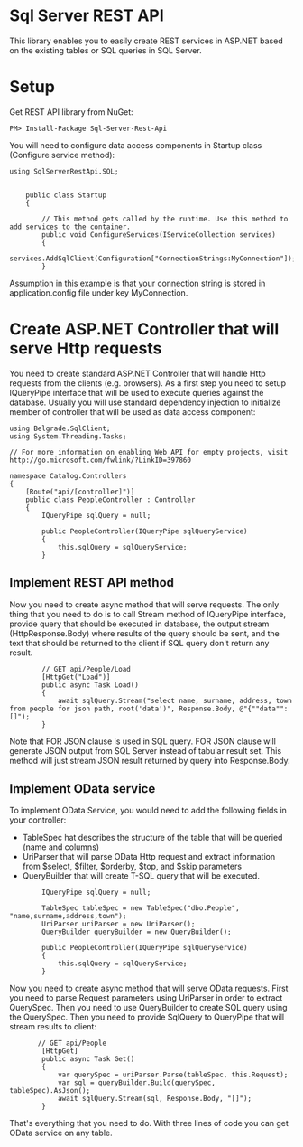 ﻿# Sql Server REST API

This library enables you to easily create REST services in ASP.NET based on the existing tables or SQL queries in SQL Server.

# Setup

Get REST API library from NuGet:
```
PM> Install-Package Sql-Server-Rest-Api
```

You will need to configure data access components in Startup class (Configure service method):

```
using SqlServerRestApi.SQL;


    public class Startup
    {

        // This method gets called by the runtime. Use this method to add services to the container.
        public void ConfigureServices(IServiceCollection services)
        {
            services.AddSqlClient(Configuration["ConnectionStrings:MyConnection"]);
        }

```
Assumption in this example is that your connection string is stored in application.config file under key MyConnection.

# Create ASP.NET Controller that will serve Http requests

You need to create standard ASP.NET Controller that will handle Http requests from the clients (e.g. browsers).
As a first step you need to setup IQueryPipe interface that will be used to execute queries against the database. Usually you will use standard dependency injection to initialize member of controller that will be used as data access component:

```
using Belgrade.SqlClient;
using System.Threading.Tasks;

// For more information on enabling Web API for empty projects, visit http://go.microsoft.com/fwlink/?LinkID=397860

namespace Catalog.Controllers
{
    [Route("api/[controller]")]
    public class PeopleController : Controller
    {
        IQueryPipe sqlQuery = null;

        public PeopleController(IQueryPipe sqlQueryService)
        {
            this.sqlQuery = sqlQueryService;
        }

```

## Implement REST API method

Now you need to create async method that will serve requests. The only thing that you need to do is to call Stream method of IQueryPipe interface, provide query that should be executed in database, the output stream (HttpResponse.Body) where results of the query should be sent, and the text that should be returned to the client if SQL query don't return any result.

```
        // GET api/People/Load
        [HttpGet("Load")]
        public async Task Load()
        {
            await sqlQuery.Stream("select name, surname, address, town from people for json path, root('data')", Response.Body, @"{""data"":[]");
        }
```

Note that FOR JSON clause is used in SQL query. FOR JSON clause will generate JSON output from SQL Server instead of tabular result set. This method will just stream JSON result returned by query into Response.Body.

## Implement OData service

To implement OData Service, you would need to add the following fields in your controller:
 - TableSpec hat describes the structure of the table that will be queried (name and columns)
 - UriParser that will parse OData Http request and extract information from $select, $filter, $orderby, $top, and $skip parameters
 - QueryBuilder that will create T-SQL query that will be executed. 

```
        IQueryPipe sqlQuery = null;
        
        TableSpec tableSpec = new TableSpec("dbo.People", "name,surname,address,town");
        UriParser uriParser = new UriParser();
        QueryBuilder queryBuilder = new QueryBuilder();

        public PeopleController(IQueryPipe sqlQueryService)
        {
            this.sqlQuery = sqlQueryService;
        }
```

Now you need to create async method that will serve OData requests. First you need to parse Request parameters using UriParser in order to extract QuerySpec. Then you need to use QueryBuilder to create SQL query using the QuerySpec. Then you need to provide SqlQuery to QueryPipe that will stream results to client:

```
       // GET api/People
        [HttpGet]
        public async Task Get()
        {            
            var querySpec = uriParser.Parse(tableSpec, this.Request);
            var sql = queryBuilder.Build(querySpec, tableSpec).AsJson();
            await sqlQuery.Stream(sql, Response.Body, "[]");
        }
 ```

That's everything that you need to do. With three lines of code you can get OData service on any table.
